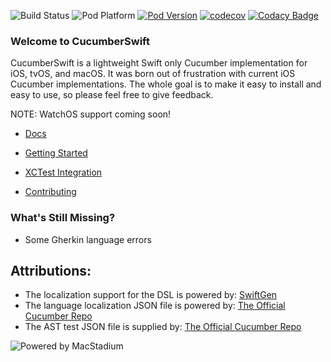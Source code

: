 ![Build Status](https://github.com/Tyler-Keith-Thompson/CucumberSwift/actions/workflows/CI.yml/badge.svg?branch=main)
![Pod Platform](https://img.shields.io/cocoapods/p/CucumberSwift.svg?style=popout) [![Pod Version](https://img.shields.io/cocoapods/v/CucumberSwift.svg?style=popout)](http://cocoapods.org/pods/CucumberSwift)
[![codecov](https://codecov.io/gh/Tyler-Keith-Thompson/CucumberSwift/branch/main/graph/badge.svg?token=ARIPC8Q7H1)](https://codecov.io/gh/Tyler-Keith-Thompson/CucumberSwift)
[![Codacy Badge](https://app.codacy.com/project/badge/Grade/c29b0bf4883b4387a41ac1d090773f65)](https://www.codacy.com/gh/Tyler-Keith-Thompson/CucumberSwift/dashboard?utm_source=github.com&amp;utm_medium=referral&amp;utm_content=Tyler-Keith-Thompson/CucumberSwift&amp;utm_campaign=Badge_Grade)

### Welcome to CucumberSwift
CucumberSwift is a lightweight Swift only Cucumber implementation for iOS, tvOS, and macOS. It was born out of frustration with current iOS Cucumber implementations. The whole goal is to make it easy to install and easy to use, so please feel free to give feedback.

NOTE: WatchOS support coming soon!

* [Docs](https://tyler-keith-thompson.github.io/CucumberSwift/documentation/cucumberswift/)
* [Getting Started](https://tyler-keith-thompson.github.io/CucumberSwift/tutorials/tutorial-table-of-contents/)
* [XCTest Integration](https://github.com/Tyler-Keith-Thompson/CucumberSwift/wiki/xctest-integration)

* [Contributing](/CONTRIBUTING.md)

### What's Still Missing?
- Some Gherkin language errors

## Attributions:
- The localization support for the DSL is powered by: [SwiftGen](https://github.com/SwiftGen/SwiftGen/)
- The language localization JSON file is powered by: [The Official Cucumber Repo](https://github.com/Cucumber/Cucumber/)
- The AST test JSON file is supplied by: [The Official Cucumber Repo](https://github.com/Cucumber/Cucumber/)


![Powered by MacStadium](https://uploads-ssl.webflow.com/5ac3c046c82724970fc60918/5c019d917bba312af7553b49_MacStadium-developerlogo.png)
